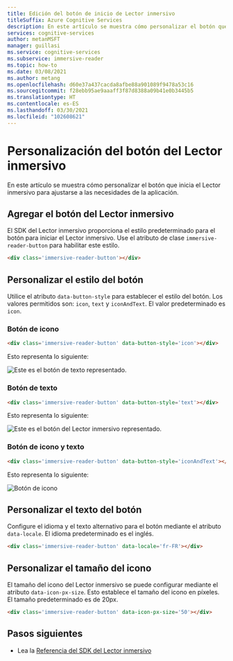 ```yaml
---
title: Edición del botón de inicio de Lector inmersivo
titleSuffix: Azure Cognitive Services
description: En este artículo se muestra cómo personalizar el botón que inicia el Lector inmersivo.
services: cognitive-services
author: metanMSFT
manager: guillasi
ms.service: cognitive-services
ms.subservice: immersive-reader
ms.topic: how-to
ms.date: 03/08/2021
ms.author: metang
ms.openlocfilehash: d60e37a437cacda8afbe88a901089f9478a53c16
ms.sourcegitcommit: f28ebb95ae9aaaff3f87d8388a09b41e0b3445b5
ms.translationtype: HT
ms.contentlocale: es-ES
ms.lasthandoff: 03/30/2021
ms.locfileid: "102608621"
---
```

# <a name="how-to-customize-the-immersive-reader-button"></a>Personalización del botón del Lector inmersivo

En este artículo se muestra cómo personalizar el botón que inicia el Lector inmersivo para ajustarse a las necesidades de la aplicación.

## <a name="add-the-immersive-reader-button"></a>Agregar el botón del Lector inmersivo

El SDK del Lector inmersivo proporciona el estilo predeterminado para el botón para iniciar el Lector inmersivo. Use el atributo de clase `immersive-reader-button` para habilitar este estilo.

```html
<div class='immersive-reader-button'></div>
```

## <a name="customize-the-button-style"></a>Personalizar el estilo del botón

Utilice el atributo `data-button-style` para establecer el estilo del botón. Los valores permitidos son: `icon`, `text` y `iconAndText`. El valor predeterminado es `icon`.

### <a name="icon-button"></a>Botón de icono

```html
<div class='immersive-reader-button' data-button-style='icon'></div>
```

Esto representa lo siguiente:

![Este es el botón de texto representado.](./media/button-icon.png)

### <a name="text-button"></a>Botón de texto

```html
<div class='immersive-reader-button' data-button-style='text'></div>
```

Esto representa lo siguiente:

![Este es el botón del Lector inmersivo representado.](./media/button-text.png)

### <a name="icon-and-text-button"></a>Botón de icono y texto

```html
<div class='immersive-reader-button' data-button-style='iconAndText'></div>
```

Esto representa lo siguiente:

![Botón de icono](./media/button-icon-and-text.png)

## <a name="customize-the-button-text"></a>Personalizar el texto del botón

Configure el idioma y el texto alternativo para el botón mediante el atributo `data-locale`. El idioma predeterminado es el inglés.

```html
<div class='immersive-reader-button' data-locale='fr-FR'></div>
```

## <a name="customize-the-size-of-the-icon"></a>Personalizar el tamaño del icono

El tamaño del icono del Lector inmersivo se puede configurar mediante el atributo `data-icon-px-size`. Esto establece el tamaño del icono en píxeles. El tamaño predeterminado es de 20px.

```html
<div class='immersive-reader-button' data-icon-px-size='50'></div>
```

## <a name="next-steps"></a>Pasos siguientes

* Lea la [Referencia del SDK del Lector inmersivo](./reference.md)